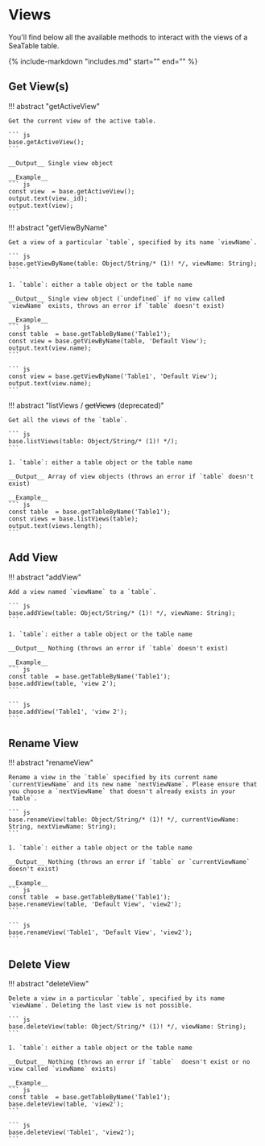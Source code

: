 # Views

You'll find below all the available methods to interact with the views of a SeaTable table.

{%
    include-markdown "includes.md"
    start="<!--viewstructure-start-->"
    end="<!--viewstructure-end-->"
%}

## Get View(s)

!!! abstract "getActiveView"

    Get the current view of the active table.

    ``` js
    base.getActiveView();
    ```

    __Output__ Single view object

    __Example__
    ``` js
    const view  = base.getActiveView();
    output.text(view._id);
    output.text(view);
    ```

!!! abstract "getViewByName"

    Get a view of a particular `table`, specified by its name `viewName`.

    ``` js
    base.getViewByName(table: Object/String/* (1)! */, viewName: String);
    ```

    1. `table`: either a table object or the table name
    
    __Output__ Single view object (`undefined` if no view called `viewName` exists, throws an error if `table` doesn't exist)

    __Example__
    ``` js
    const table  = base.getTableByName('Table1');
    const view = base.getViewByName(table, 'Default View');
    output.text(view.name);
    ```

    ``` js
    const view = base.getViewByName('Table1', 'Default View');
    output.text(view.name);
    ```

!!! abstract "listViews / <del>getViews</del> (deprecated)"

    Get all the views of the `table`.

    ``` js
    base.listViews(table: Object/String/* (1)! */);
    ```

    1. `table`: either a table object or the table name

    __Output__ Array of view objects (throws an error if `table` doesn't exist)

    __Example__
    ``` js
    const table  = base.getTableByName('Table1');
    const views = base.listViews(table);
    output.text(views.length);
    ```

## Add View

!!! abstract "addView"

    Add a view named `viewName` to a `table`.

    ``` js
    base.addView(table: Object/String/* (1)! */, viewName: String);
    ```

    1. `table`: either a table object or the table name

    __Output__ Nothing (throws an error if `table` doesn't exist)

    __Example__
    ``` js
    const table  = base.getTableByName('Table1');
    base.addView(table, 'view 2');
    ```

    ``` js
    base.addView('Table1', 'view 2');
    ```

## Rename View

!!! abstract "renameView"

    Rename a view in the `table` specified by its current name `currentViewName` and its new name `nextViewName`. Please ensure that you choose a `nextViewName` that doesn't already exists in your `table`.

    ``` js
    base.renameView(table: Object/String/* (1)! */, currentViewName: String, nextViewName: String);
    ```

    1. `table`: either a table object or the table name

    __Output__ Nothing (throws an error if `table` or `currentViewName` doesn't exist)

    __Example__
    ``` js
    const table  = base.getTableByName('Table1');
    base.renameView(table, 'Default View', 'view2');
    ```

    ``` js
    base.renameView('Table1', 'Default View', 'view2');
    ```

## Delete View

!!! abstract "deleteView"

    Delete a view in a particular `table`, specified by its name `viewName`. Deleting the last view is not possible.

    ``` js
    base.deleteView(table: Object/String/* (1)! */, viewName: String);
    ```

    1. `table`: either a table object or the table name

    __Output__ Nothing (throws an error if `table`  doesn't exist or no view called `viewName` exists)

    __Example__
    ``` js
    const table  = base.getTableByName('Table1');
    base.deleteView(table, 'view2');
    ```

    ``` js
    base.deleteView('Table1', 'view2');
    ```
